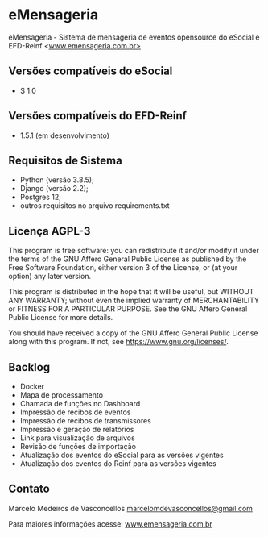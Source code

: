 # eMensageria

eMensageria - Sistema de mensageria de eventos opensource do eSocial e EFD-Reinf <www.emensageria.com.br>

## Versões compatíveis do eSocial

- S 1.0

## Versões compatíveis do EFD-Reinf

- 1.5.1 (em desenvolvimento)

## Requisitos de Sistema

- Python (versão 3.8.5);
- Django (versão 2.2);
- Postgres 12;
- outros requisitos no arquivo requirements.txt

## Licença AGPL-3

This program is free software: you can redistribute it and/or modify
it under the terms of the GNU Affero General Public License as
published by the Free Software Foundation, either version 3 of the
License, or (at your option) any later version.

This program is distributed in the hope that it will be useful,
but WITHOUT ANY WARRANTY; without even the implied warranty of
MERCHANTABILITY or FITNESS FOR A PARTICULAR PURPOSE.  See the
GNU Affero General Public License for more details.

You should have received a copy of the GNU Affero General Public License
along with this program.  If not, see <https://www.gnu.org/licenses/>.


## Backlog

- Docker
- Mapa de processamento
- Chamada de funções no Dashboard
- Impressão de recibos de eventos
- Impressão de recibos de transmissores
- Impressão e geração de relatórios
- Link para visualização de arquivos
- Revisão de funções de importação
- Atualização dos eventos do eSocial para as versões vigentes
- Atualização dos eventos do Reinf para as versões vigentes

## Contato

Marcelo Medeiros de Vasconcellos <marcelomdevasconcellos@gmail.com>

Para maiores informações acesse: www.emensageria.com.br


